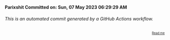 **Parixshit Committed on: Sun, 07 May 2023 06:29:29 AM** <!-- c0384bb5-fc7f-47e9-b85e-3c1820747894 -->

###### This is an automated commit generated by a GitHub Actions workflow.

<div align="right"><sub><sup><a href="https://github.com/Parixshit/AutoCommit.git">Read me</a></sup></sub></div>
